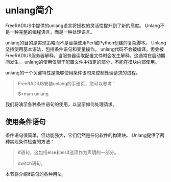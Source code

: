 # unlang简介
FreeRADIUS中提供的unlang语言将授权的灵活性提升到了新的高度。 Unlang不是一种完整的编程语言，而是一种处理语言。

unlang的目的是实现策略而不是替换使用Perl或Python创建的复杂脚本。 Unlang坚持使用基本语法，包括条件语句和变量操作。 unlang代码不会被编译，但会被FreeRADIUS服务器解释。当服务器读取配置文件时会发生解释，这通常在启动期间发生。 unlang的使用仅限于配置文件中指定的部分，不能在模块内部使用。

unlang的一个关键特性是能够使用条件语句来控制处理请求的进程。
>FreeRADIUS安装unlang的手册页，您可以参考：
>
>$>man unlang

我们将演示各种条件语句的使用，以显示如何处理请求。

## 使用条件语句
条件语句很简单，但功能强大，它们仍然是任何软件的构建块。 Unlang提供了两种实现条件检查的方法：

>if语句。这包括else和elsif选项作为声明的一部分。
>
>switch语句。

本节将介绍if语句的各种用法。